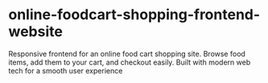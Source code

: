 # online-foodcart-shopping-frontend-website
Responsive frontend for an online food cart shopping site. Browse food items, add them to your cart, and checkout easily. Built with modern web tech for a smooth user experience
